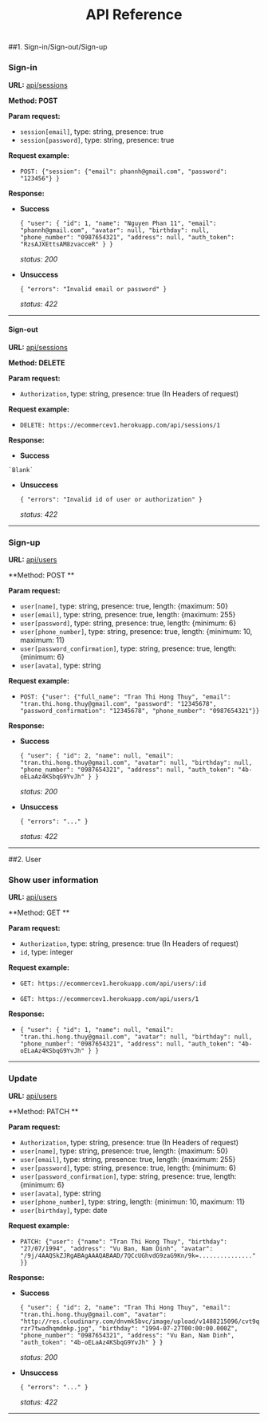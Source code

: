 <center><h1><b>API Reference</b><h1></center>

##1. Sign-in/Sign-out/Sign-up
### Sign-in
**URL:** [api/sessions](api/sessions)

**Method: POST**

**Param request:**

  * `session[email]`, type: string, presence: true
  * `session[password]`, type: string, presence: true

**Request example:**

  * `POST: {"session": {"email": phannh@gmail.com", "password": "123456"} }`

**Response:**

  * **Success**

    `{
      "user": {
        "id": 1,
        "name": "Nguyen Phan 11",
        "email": "phannh@gmail.com",
        "avatar": null,
        "birthday": null,
        "phone_number": "0987654321",
        "address": null,
        "auth_token": "RzsAJXEttsAM8zvacceR"
      }
    }`

    *status: 200*

  * **Unsuccess**

    `{ "errors": "Invalid email or password" }`

    *status: 422*

--------------

#### Sign-out
**URL:** [api/sessions](api/sessions/1)

**Method: DELETE**

**Param request:**

  * `Authorization`, type: string, presence: true (In Headers of request)

**Request example:**

  * `DELETE: https://ecommercev1.herokuapp.com/api/sessions/1`

**Response:**

   * **Success**

    `Blank`

  * **Unsuccess**

    `{ "errors": "Invalid id of user or authorization" }`

    *status: 422*

--------------

### Sign-up
**URL:** [api/users](api/users)

**Method: POST **

**Param request:**

  * `user[name]`, type: string, presence: true, length: {maximum: 50}
  * `user[email]`, type: string, presence: true, length: {maximum: 255}
  * `user[password]`, type: string, presence: true, length: {minimum: 6}
  * `user[phone_number]`, type: string, presence: true, length: {minimum: 10, maximum: 11}
  * `user[password_confirmation]`, type: string, presence: true, length: {minimum: 6}
  * `user[avata]`, type: string

**Request example:**

  * `POST: {"user": {"full_name": "Tran Thi Hong Thuy", "email": "tran.thi.hong.thuy@gmail.com", "password": "12345678", "password_confirmation": "12345678", "phone_number": "0987654321"}}`

**Response:**

  * **Success**

    `{
      "user": {
        "id": 2,
        "name": null,
        "email": "tran.thi.hong.thuy@gmail.com",
        "avatar": null,
        "birthday": null,
        "phone_number": "0987654321",
        "address": null,
        "auth_token": "4b-oELaAz4KSbqG9YvJh"
      }
    }`

    *status: 200*

  * **Unsuccess**

    `{ "errors": "..." }`

    *status: 422*

--------------

##2. User

### Show user information

**URL:** [api/users](api/users/1)

**Method: GET **

**Param request:**

  * `Authorization`, type: string, presence: true (In Headers of request)
  * `id`, type: integer

**Request example:**

  * `GET: https://ecommercev1.herokuapp.com/api/users/:id`

  * `GET: https://ecommercev1.herokuapp.com/api/users/1`

**Response:**

  * `{
      "user": {
        "id": 1,
        "name": null,
        "email": "tran.thi.hong.thuy@gmail.com",
        "avatar": null,
        "birthday": null,
        "phone_number": "0987654321",
        "address": null,
        "auth_token": "4b-oELaAz4KSbqG9YvJh"
      }
    }`

--------------

### Update

**URL:** [api/users](api/users/2)

**Method: PATCH **

**Param request:**

  * `Authorization`, type: string, presence: true (In Headers of request)
  * `user[name]`, type: string, presence: true, length: {maximum: 50}
  * `user[email]`, type: string, presence: true, length: {maximum: 255}
  * `user[password]`, type: string, presence: true, length: {minimum: 6}
  * `user[password_confirmation]`, type: string, presence: true, length: {minimum: 6}
  * `user[avata]`, type: string
  * `user[phone_number]`, type: string, length: {minimun: 10, maximum: 11}
  * `user[birthday]`, type: date

**Request example:**

  * `PATCH: {"user": {"name": "Tran Thi Hong Thuy", "birthday": "27/07/1994",
    "address": "Vu Ban, Nam Dinh",
    "avatar": "/9j/4AAQSkZJRgABAgAAAQABAAD/7QCcUGhvdG9zaG9Kn/9k=..............." }}`

**Response:**

  * **Success**

    `{
      "user": {
        "id": 2,
        "name": "Tran Thi Hong Thuy",
        "email": "tran.thi.hong.thuy@gmail.com",
        "avatar": "http://res.cloudinary.com/dnvmk5bvc/image/upload/v1488215096/cvt9qrzr7twadhqmdmkp.jpg",
        "birthday": "1994-07-27T00:00:00.000Z",
        "phone_number": "0987654321",
        "address": "Vu Ban, Nam Dinh",
        "auth_token": "4b-oELaAz4KSbqG9YvJh"
      }
    }`

    *status: 200*

  * **Unsuccess**

    `{ "errors": "..." }`

    *status: 422*

--------------
